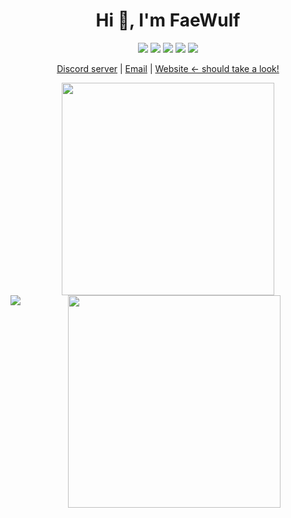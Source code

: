 <h1 align="center">Hi 👋, I'm FaeWulf</h1>

<p align="center">
  <img src="https://img.shields.io/badge/c-%2300599C.svg?style=flat-square&logo=c&logoColor=white">
  <img src="https://img.shields.io/badge/c++-%2300599C.svg?style=flat-square&logo=c%2B%2B&logoColor=white">
  <img src="https://img.shields.io/badge/html5-%23E34F26.svg?style=flat-square&logo=html5&logoColor=white">
  <img src="https://img.shields.io/badge/java-%23ED8B00.svg?style=flat-square&logo=java&logoColor=white">
  <img src="https://img.shields.io/badge/javascript-%23323330.svg?style=flat-square&logo=javascript&logoColor=%23F7DF1E">
</p>

<p align="center">
    <a href="https://discord.gg/xZneCTcEvb" target="_blank">Discord server</a> |
    <a href="mailto:ngolamaz3@gmail.com" target="_blank">Email</a> | 
    <a href="https://faewulf.xyz" target="_blank">Website ← should take a look!</a>
</p>


<p align="center">
  <img src="https://faewulf.xyz/api/v1/misc/bonsai?time=40&width=500&height=500" width="340" height="340"/> 
  <img src="https://faewulf.xyz/api/v1/misc/github/stats" height="340"/>
  <img align="left" src="https://faewulf.xyz/api/v1/misc/github/daily"/>
</p>

